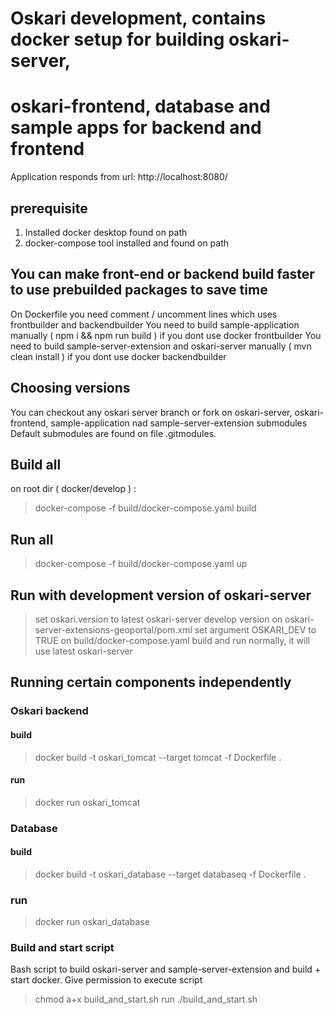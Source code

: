 # Oskari development, contains docker setup for building oskari-server, 
# oskari-frontend, database and sample apps for backend and frontend

Application responds from url:
http://localhost:8080/

## prerequisite
1. Installed docker desktop found on path
2. docker-compose tool installed and found on path

## You can make front-end or backend build faster to use prebuilded packages to save time
On Dockerfile you need comment / uncomment lines which uses frontbuilder and backendbuilder
You need to build sample-application manually ( npm i && npm run build ) if you dont use docker frontbuilder
You need to build sample-server-extension and oskari-server manually ( mvn clean install ) if you dont use docker backendbuilder

## Choosing versions
You can checkout any oskari server branch or fork on 
oskari-server, oskari-frontend, sample-application nad sample-server-extension submodules
Default submodules are found on file .gitmodules.

## Build all
on root dir ( docker/develop ) :
>docker-compose -f build/docker-compose.yaml build

## Run all
>docker-compose -f build/docker-compose.yaml up

## Run with development version of oskari-server
>set oskari.version to latest oskari-server develop version on oskari-server-extensions-geoportal/pom.xml
>set argument OSKARI_DEV to TRUE on build/docker-compose.yaml
>build and run normally, it will use latest oskari-server

## Running certain components independently

### Oskari backend
#### build
>docker build -t oskari_tomcat --target tomcat -f Dockerfile .
#### run
>docker run oskari_tomcat

### Database
#### build
>docker build -t oskari_database --target databaseq -f Dockerfile .

### run
>docker run oskari_database

### Build and start script
Bash script to build oskari-server and sample-server-extension and build + start docker.
Give permission to execute script
>chmod a+x build_and_start.sh
run
>./build_and_start.sh
